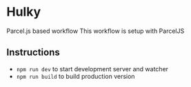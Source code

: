 # Hulky
Parcel.js based workflow
This workflow is setup with ParcelJS

## Instructions

- `npm run dev` to start development server and watcher
- `npm run build` to build production version
